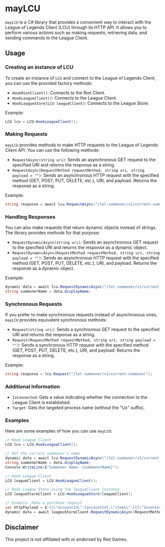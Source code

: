 # mayLCU

`mayLCU` is a C# library that provides a convenient way to interact with the League of Legends Client (LCU) through its HTTP API. It allows you to perform various actions such as making requests, retrieving data, and sending commands to the League Client.

## Usage

### Creating an instance of LCU

To create an instance of `LCU` and connect to the League of Legends Client, you can use the provided factory methods:

- `HookRiotClient()`: Connects to the Riot Client.
- `HookLeagueClient()`: Connects to the League Client.
- `HookLeagueStore(LCU leagueClient)`: Connects to the League Store.

Example:

```csharp
LCU lcu = LCU.HookLeagueClient();
```

### Making Requests

`mayLCU` provides methods to make HTTP requests to the League of Legends Client API. You can use the following methods:

- `RequestAsync(string uri)`: Sends an asynchronous GET request to the specified URI and returns the response as a string.
- `RequestAsync(RequestMethod requestMethod, string uri, string payload = "")`: Sends an asynchronous HTTP request with the specified method (GET, POST, PUT, DELETE, etc.), URI, and payload. Returns the response as a string.

Example:

```csharp
string response = await lcu.RequestAsync("/lol-summoner/v1/current-summoner");
```

### Handling Responses

You can also make requests that return dynamic objects instead of strings. The library provides methods for that purpose:

- `RequestDynamicAsync(string uri)`: Sends an asynchronous GET request to the specified URI and returns the response as a dynamic object.
- `RequestDynamicAsync(RequestMethod requestMethod, string uri, string payload = "")`: Sends an asynchronous HTTP request with the specified method (GET, POST, PUT, DELETE, etc.), URI, and payload. Returns the response as a dynamic object.

Example:

```csharp
dynamic data = await lcu.RequestDynamicAsync("/lol-summoner/v1/current-summoner");
string summonerName = data.displayName;
```

### Synchronous Requests

If you prefer to make synchronous requests instead of asynchronous ones, `mayLCU` provides equivalent synchronous methods:

- `Request(string uri)`: Sends a synchronous GET request to the specified URI and returns the response as a string.
- `Request(RequestMethod requestMethod, string uri, string payload = "")`: Sends a synchronous HTTP request with the specified method (GET, POST, PUT, DELETE, etc.), URI, and payload. Returns the response as a string.

Example:

```csharp
string response = lcu.Request("/lol-summoner/v1/current-summoner");
```

### Additional Information

- `IsConnected`: Gets a value indicating whether the connection to the League Client is established.
- `Target`: Gets the targeted process name (without the "Ux" suffix).

### Examples

Here are some examples of how you can use `mayLCU`:

```csharp
// Hook League Client
LCU lcu = LCU.HookLeagueClient();

// Get the current summoner's name
dynamic data = await lcu.RequestDynamicAsync("/lol-summoner/v1/current-summoner");
string summonerName = data.displayName;
Console.WriteLine($"Summoner Name: {summonerName}");

```
```csharp
// Hook League Client
LCU leagueClient = LCU.HookLeagueClient();

// Hook League Store using the leagueClient instance
LCU leagueStoreClient = LCU.HookLeagueStore(leagueClient);

// Example: Make a purchase request
var httpPayload = $"{{\"accountId\":{accountId},\"items\":[{{\"inventoryType\":\"{type}\",\"itemId\":{itemId},\"ipCost\":null,\"rpCost\":{rpPrice},\"quantity\":1}}]}}"
dynamic data = await leageuStoreClient.RequestDynamicAsync(RequestMethod.POST, "/storefront/v3/purchase?language=en_US", httpPayload)
```

## Disclaimer

This project is not affiliated with or endorsed by Riot Games.
